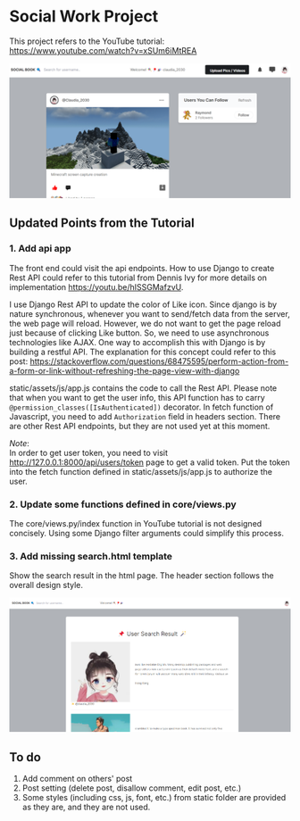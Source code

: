 # Social Work Project
This project refers to the YouTube tutorial: https://www.youtube.com/watch?v=xSUm6iMtREA

![App Image](media/app_screen.png)

## Updated Points from the Tutorial

### 1. Add api app <br>
The front end could visit the api endpoints. How to use Django to create Rest API could refer to this tutorial from Dennis Ivy for more details on implementation https://youtu.be/hISSGMafzvU.

I use Django Rest API to update the color of Like icon. Since django is by nature synchronous, whenever you want to send/fetch data from the server, the web page will reload. However, we do not want to get the page reload just because of clicking Like button. So, we need to use asynchronous technologies like AJAX. One way to accomplish this with Django is by building a restful API. The explanation for this concept could refer to this post: https://stackoverflow.com/questions/68475595/perform-action-from-a-form-or-link-without-refreshing-the-page-view-with-django

static/assets/js/app.js contains the code to call the Rest API. Please note that when you want to get the user info, this API function has to carry `@permission_classes([IsAuthenticated])` decorator. In fetch function of Javascript, you need to add `Authorization` field in headers section.
There are other Rest API endpoints, but they are not used yet at this moment.

*Note*:<br>
In order to get user token, you need to visit http://127.0.0.1:8000/api/users/token page to get a valid token. Put the token into the fetch function defined in static/assets/js/app.js to authorize the user.

### 2. Update some functions defined in core/views.py <br>
The core/views.py/index function in YouTube tutorial is not designed concisely. Using some Django filter arguments could simplify this process.

### 3. Add missing search.html template <br>
Show the search result in the html page. The header section follows the overall design style.

![User Search result](media/user_search.png)


## To do
1. Add comment on others' post <br>
2. Post setting (delete post, disallow comment, edit post, etc.)
3. Some styles (including css, js, font, etc.) from static folder are provided as they are, and they are not used.

